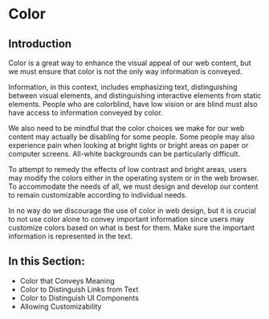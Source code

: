 # Color

## Introduction

Color is a great way to enhance the visual appeal of our web content, but we must ensure that color is not the only way information is conveyed. 

Information, in this context, includes emphasizing text, distinguishing between visual elements, and distinguishing interactive elements from static elements. People who are colorblind, have low vision or are blind must also have access to information conveyed by color.

We also need to be mindful that the color choices we make for our web content may actually be disabling for some people. Some people may also experience pain when looking at bright lights or bright areas on paper or computer screens. All-white backgrounds can be particularly difficult.

To attempt to remedy the effects of low contrast and bright areas, users may modify the colors either in the operating system or in the web browser. To accommodate the needs of all, we must design and develop our content to remain customizable according to individual needs.

In no way do we discourage the use of color in web design, but it is crucial to not use color alone to convey important information since users may customize colors based on what is best for them. Make sure the important information is represented in the text.

## In this Section:

- Color that Conveys Meaning
- Color to Distinguish Links from Text
- Color to Distinguish UI Components
- Allowing Customizability
